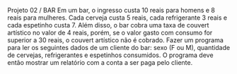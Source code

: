 Projeto 02 / BAR
Em um bar, o ingresso custa 10 reais para homens e 8 reais para mulheres. Cada cerveja custa 5 reais,
cada refrigerante 3 reais e cada espetinho custa 7. Além disso, o bar cobra uma taxa de couvert
artístico no valor de 4 reais, porém, se o valor gasto com consumo for superior a 30 reais,
o couvert artístico não é cobrado. Fazer um programa para ler os seguintes dados de um cliente do
bar: sexo (F ou M), quantidade de cervejas, refrigerantes e espetinhos consumidos. O programa deve
então mostrar um relatório com a conta a ser paga pelo cliente.

